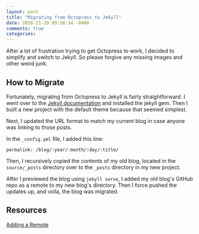 ```yaml
---
layout: post
title: "Migrating from Octopress to Jekyll"
date: 2016-11-20 09:58:14 -0400
comments: true
categories: 
---
```


After a lot of frustration trying to get Octopress to work, I decided to
simplify and switch to Jekyll. So please forgive any missing images and
other weird junk.

## How to Migrate

Fortunately, migrating from Octopress to Jekyll is fairly straightforward. I
went over to the [Jekyll documentation](https://jekyllrb.com/) and installed
the jekyll gem. Then I built a new project with the default theme because
that seemed simplest. 

Next, I updated the URL format to match my current blog in case anyone was
linking to those posts.

In the `_config.yml` file, I added this line:

`permalink: /blog/:year/:month/:day/:title/`

Then, I recursively copied the contents of my old blog, located in the
`source/_posts` directory over to the `_posts` directory in my new project.

After I previewed the blog using `jekyll serve`, I added my old blog's
GitHub repo as a remote to my new blog's directory. Then I force pushed the
updates up, and voila, the blog was migrated.

## Resources

[Adding a Remote](https://help.github.com/articles/adding-a-remote/)
